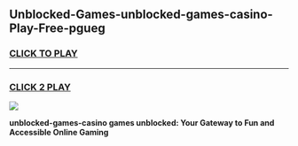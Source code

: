 
## Unblocked-Games-unblocked-games-casino-Play-Free-pgueg
<h3>
<a href="https://premium76.site?title=unblocked-games-casino&ref=22A">CLICK TO PLAY</a></h3>
<hr>

<h3>
<a href="https://premium76.site?title=unblocked-games-casino&ref=22A">CLICK 2 PLAY</a>
  
</h3>

<a href="https://premium76.site?title=unblocked-games-casino&ref=22A"><img src="https://clearcache.store/games.png"></a>


**unblocked-games-casino games unblocked: Your Gateway to Fun and Accessible Online Gaming**
